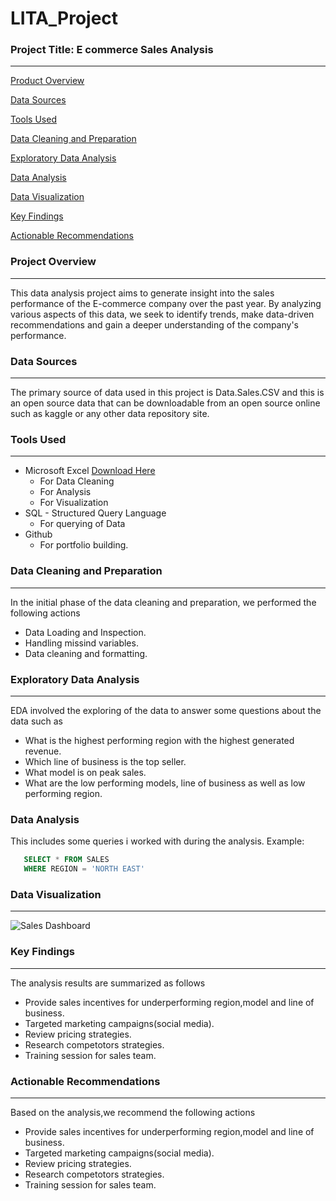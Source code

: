 # LITA_Project

### Project Title: E commerce Sales Analysis
---

 [Product Overview](#project-overview)
 
 [Data Sources](#data-sources)

 [Tools Used](#tools-used)

 [Data Cleaning and Preparation](#data-cleaning-and-preparation)

 [Exploratory Data Analysis](#exploratory-data-analysis)

 [Data Analysis](#data-analysis)

 [Data Visualization](#data-visualization)
 
 [Key Findings](#key-findings)

 [Actionable Recommendations](#actionable-recommendations)

### Project Overview
---
This data analysis project aims to generate insight into the sales performance of the E-commerce company over the past year.
By analyzing various aspects of this data, we seek to identify trends, make data-driven recommendations and gain a deeper understanding of the company's performance.

### Data Sources
---
The primary source of data used in this project is Data.Sales.CSV and this is an open source data that can be downloadable from an open source online such as kaggle or any other data repository site.

### Tools Used
---
- Microsoft Excel [Download Here](https://www.microsoft.com)
  -  For Data Cleaning
  -  For Analysis
  -  For Visualization
- SQL - Structured Query Language
  - For querying of Data
- Github
  - For portfolio building.
 
 ### Data Cleaning and Preparation
 ---
 In the initial phase of the data cleaning and preparation, we performed the following actions
  - Data Loading and Inspection.
  - Handling missind variables.
  - Data cleaning and formatting.

 ### Exploratory Data Analysis
 ---
  EDA involved the exploring of the data to answer some questions about the data such as
  - What is the highest performing region with the highest generated revenue.
  - Which line of business is the top seller.
  - What model is on peak sales.
  - What are the low performing models, line of business as well as low performing region.

 ### Data Analysis
 This includes some queries i worked with during the analysis. Example:
   ```SQL
      SELECT * FROM SALES
      WHERE REGION = 'NORTH EAST'
   ```

 ### Data Visualization
 ---
 ![Sales Dashboard](https://github.com/user-attachments/assets/59393654-085d-4dcd-ac12-cf6b622b4c9c)

 ### Key Findings
 ---
 The analysis results are summarized as follows
  - Provide sales incentives for underperforming region,model and line of business.
  - Targeted marketing campaigns(social media).
  - Review pricing strategies.
  - Research competotors strategies.
  - Training session for sales team.

 ### Actionable Recommendations
 ---
 Based on the analysis,we recommend the following actions
  - Provide sales incentives for underperforming region,model and line of business.
  - Targeted marketing campaigns(social media).
  - Review pricing strategies.
  - Research competotors strategies.
  - Training session for sales team.




  

  
